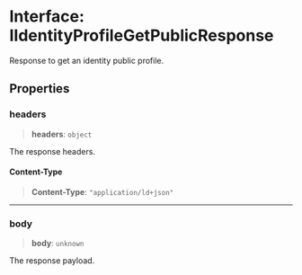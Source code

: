 # Interface: IIdentityProfileGetPublicResponse

Response to get an identity public profile.

## Properties

### headers

> **headers**: `object`

The response headers.

#### Content-Type

> **Content-Type**: `"application/ld+json"`

***

### body

> **body**: `unknown`

The response payload.
